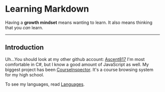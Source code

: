 # Learning Markdown

Having a **growth mindset** means wanting to learn. It also means thinking that you *can* learn.

---

## Introduction

Uh...You should look at my other github account:  [Ascent817](https://github.com/Ascent817)
I'm most comfortable in C#, but I know a good amount of JavaScript as well. My biggest project has been [CourseInspector](https://courseinspector.web.app). It's a course browsing system for my high school.

To see my languages, read [Languages](language-comparison.md).
